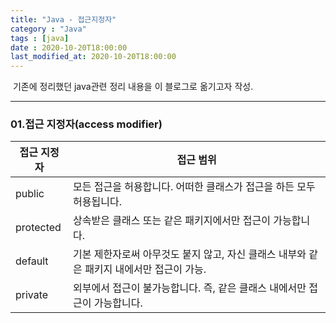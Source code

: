 ```yaml
---
title: "Java - 접근지정자"
category : "Java"
tags : [java]
date : 2020-10-20T18:00:00
last_modified_at: 2020-10-20T18:00:00
---
```


​	기존에 정리했던 java관련 정리 내용을 이 블로그로 옮기고자 작성.

---

### 01.접근 지정자(access modifier)

| 접근 지정자 | 접근 범위                                                    |
| ----------- | ------------------------------------------------------------ |
| public      | 모든 접근을 허용합니다. 어떠한 클래스가 접근을 하든 모두 허용됩니다. |
| protected   | 상속받은 클래스 또는 같은 패키지에서만 접근이 가능합니다.    |
| default     | 기본 제한자로써 아무것도 붙지 않고, 자신 클래스 내부와 같은 패키지 내에서만 접근이 가능. |
| private     | 외부에서 접근이 불가능합니다. 즉, 같은 클래스 내에서만 접근이 가능합니다. |

